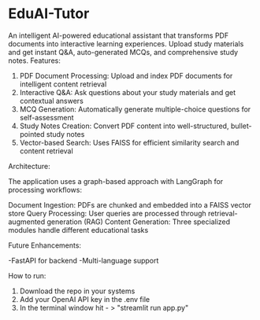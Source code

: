 # EduAI-Tutor
An intelligent AI-powered educational assistant that transforms PDF documents into interactive learning experiences. Upload study materials and get instant Q&A, auto-generated MCQs, and comprehensive study notes.
Features:

1. PDF Document Processing: Upload and index PDF documents for intelligent content retrieval
2. Interactive Q&A: Ask questions about your study materials and get contextual answers
3. MCQ Generation: Automatically generate multiple-choice questions for self-assessment
4. Study Notes Creation: Convert PDF content into well-structured, bullet-pointed study notes
5. Vector-based Search: Uses FAISS for efficient similarity search and content retrieval

Architecture:

The application uses a graph-based approach with LangGraph for processing workflows:

Document Ingestion: PDFs are chunked and embedded into a FAISS vector store
Query Processing: User queries are processed through retrieval-augmented generation (RAG)
Content Generation: Three specialized modules handle different educational tasks

Future Enhancements:

-FastAPI for backend
-Multi-language support

How to run:

1. Download the repo in your systems
2. Add your OpenAI API key in the .env file
3. In the terminal window hit - > "streamlit run app.py"
